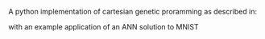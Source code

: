 A python implementation of cartesian genetic proramming as described in:

with an example application of an ANN solution to MNIST